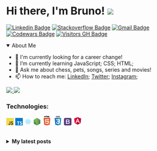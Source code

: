 <h1> Hi there, I'm Bruno! <img src="https://media.giphy.com/media/iigp4VDyf5dCLRlGkm/giphy.gif" width="50"></h1>

[![Linkedin Badge](https://img.shields.io/badge/-LinkedIn-blue?style=flat-square&logo=Linkedin&logoColor=white&link=https://www.linkedin.com/in/bruno-nishimura/)](https://www.linkedin.com/in/bruno-nishimura/)
[![Stackoverflow Badge](https://img.shields.io/badge/-Stackoverflow-4CA143?style=flat-square&logo=Stackoverflow&logoColor=white&link=https://stackexchange.com/users/20332627/bruno-nishimura)](https://stackexchange.com/users/20332627/bruno-nishimura)
[![Gmail Badge](https://img.shields.io/badge/-by.nishimura@gmail.com-c14438?style=flat-square&logo=Gmail&logoColor=white&link=mailto:by.nishimura@gmail.com)](mailto:by.nishimura;2gmail.com)
[![Codewars Badge](https://www.codewars.com/users/Bruno%20Nishimura/badges/micro)](https://www.codewars.com/users/Bruno%20Nishimura/)
[![Visitors GH Badge](https://badges.pufler.dev/visits/BrunoNishimura/BrunoNishimura)](https://badges.pufler.dev/visits/BrunoNishimura/BrunoNishimura)

<details open>
  <summary>About Me</summary>

- 🔭 I'm currently looking for a career change!
- 🌱 I’m currently learning JavaScript; CSS; HTML;
- 💬 Ask me about chess, pets, songs, series and movies!
- 📫 How to reach me: [LinkedIn](https://www.linkedin.com/in/bruno-nishimura/); [Twitter](); [Instagram](https://www.instagram.com/br.yuji/);
</details>

<p align="justify">
  <a href="https://github.com/BrunoNishimura/github-readme-stats">
    <img
      align="justify"
      height="150"
      src="https://github-readme-stats.vercel.app/api?username=BrunoNishimura&count_private=true&show_icons=true&custom_title=Bruno%20Y.%20Nishimura's%20Github%20Status&hide=issues&theme=vision-friendly-dark"
    />
   </a>

  <a href="https://github.com/brunonishimura/github-readme-stats">
    <img
      align="auto"
      height="150"
      src="https://github-readme-stats.vercel.app/api/top-langs/?username=BrunoNishimura&layout=compact&theme=vision-friendly-dark" />
  </a>  
</p>

<!--### Studying:-->
### Technologies:
<code><img height="20" src="https://raw.githubusercontent.com/github/explore/80688e429a7d4ef2fca1e82350fe8e3517d3494d/topics/javascript/javascript.png"></code>
<code><img height="20" src="https://raw.githubusercontent.com/github/explore/80688e429a7d4ef2fca1e82350fe8e3517d3494d/topics/typescript/typescript.png"></code>
<code><img height="20" src="https://raw.githubusercontent.com/github/explore/80688e429a7d4ef2fca1e82350fe8e3517d3494d/topics/react/react.png"></code>
<code><img height="20" src="https://raw.githubusercontent.com/github/explore/80688e429a7d4ef2fca1e82350fe8e3517d3494d/topics/nodejs/nodejs.png"></code> 
<code><img height="25" src="https://raw.githubusercontent.com/github/explore/80688e429a7d4ef2fca1e82350fe8e3517d3494d/topics/html/html.png"></code> 
<code><img height="25" src="https://raw.githubusercontent.com/github/explore/80688e429a7d4ef2fca1e82350fe8e3517d3494d/topics/css/css.png"></code>
<code><img height="20" src="https://raw.githubusercontent.com/github/explore/80688e429a7d4ef2fca1e82350fe8e3517d3494d/topics/bootstrap/bootstrap.png"></code>
<code><img height="25" src="https://raw.githubusercontent.com/github/explore/80688e429a7d4ef2fca1e82350fe8e3517d3494d/topics/angular/angular.png"></code>
<!-- <code><img height="25" src="https://raw.githubusercontent.com/shinokada/shinokada/master/assets/python.png"></code> -->

<br>

<details>
  <summary><b>My latest posts</b></summary><br>

- 📌 [Gama Academy - XP36](https://www.linkedin.com/pulse/)
</details>
